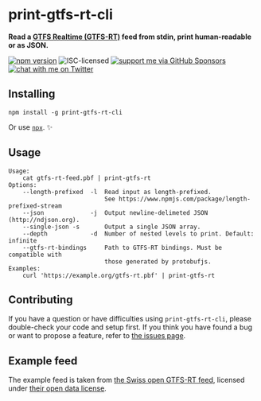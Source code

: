 # print-gtfs-rt-cli

**Read a [GTFS Realtime (GTFS-RT)](https://developers.google.com/transit/gtfs-realtime/) feed from stdin, print human-readable or as JSON.**

[![npm version](https://img.shields.io/npm/v/print-gtfs-rt-cli.svg)](https://www.npmjs.com/package/print-gtfs-rt-cli)
![ISC-licensed](https://img.shields.io/github/license/derhuerst/print-gtfs-rt-cli.svg)
[![support me via GitHub Sponsors](https://img.shields.io/badge/support%20me-donate-fa7664.svg)](https://github.com/sponsors/derhuerst)
[![chat with me on Twitter](https://img.shields.io/badge/chat%20with%20me-on%20Twitter-1da1f2.svg)](https://twitter.com/derhuerst)


## Installing

```shell
npm install -g print-gtfs-rt-cli
```

Or use [`npx`](https://npmjs.com/package/npx). ✨


## Usage

```
Usage:
    cat gtfs-rt-feed.pbf | print-gtfs-rt
Options:
    --length-prefixed  -l  Read input as length-prefixed.
                           See https://www.npmjs.com/package/length-prefixed-stream
    --json             -j  Output newline-delimeted JSON (http://ndjson.org).
    --single-json -s       Output a single JSON array.
    --depth            -d  Number of nested levels to print. Default: infinite
    --gtfs-rt-bindings     Path to GTFS-RT bindings. Must be compatible with
                           those generated by protobufjs.
Examples:
    curl 'https://example.org/gtfs-rt.pbf' | print-gtfs-rt
```


## Contributing

If you have a question or have difficulties using `print-gtfs-rt-cli`, please double-check your code and setup first. If you think you have found a bug or want to propose a feature, refer to [the issues page](https://github.com/derhuerst/print-gtfs-rt-cli/issues).


## Example feed

The example feed is taken from [the Swiss open GTFS-RT feed](https://opentransportdata.swiss/en/dataset/gtfsrt), licensed under [their open data license](https://opentransportdata.swiss/en/terms-of-use/).
